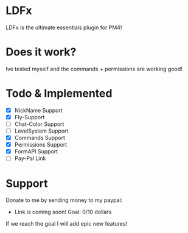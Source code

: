 # LDFx
LDFx is the ultimate essentials plugin for PM4!
# Does it work?
Ive tested myself and the commands + permissions are working good!
# Todo & Implemented
- [X] NickName Support
- [X] Fly-Support
- [ ] Chat-Color Support
- [ ] LevelSystem Support
- [X] Commands Support
- [X] Permissions Support
- [X] FormAPI Support
- [ ] Pay-Pal Link
# Support
Donate to me by sending money to my paypal:

- Link is coming soon!
Goal: 0/10 dollars

If we reach the goal I will add epic new features!
